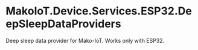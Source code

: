 #  MakoIoT.Device.Services.ESP32.DeepSleepDataProviders
Deep sleep data provider for Mako-IoT. Works only with ESP32.